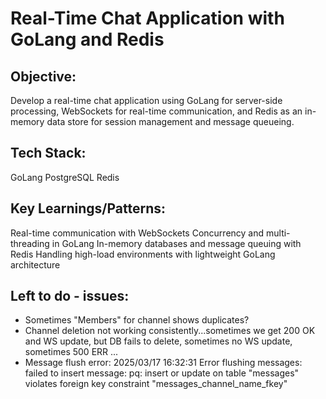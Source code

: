 # Real-Time Chat Application with GoLang and Redis

## Objective:

Develop a real-time chat application using GoLang for server-side processing, WebSockets for real-time communication, and Redis as an in-memory data store for session management and message queueing.

## Tech Stack:

GoLang
PostgreSQL
Redis

## Key Learnings/Patterns:

Real-time communication with WebSockets
Concurrency and multi-threading in GoLang
In-memory databases and message queuing with Redis
Handling high-load environments with lightweight GoLang architecture

## Left to do - issues:

- Sometimes "Members" for channel shows duplicates?
- Channel deletion not working consistently...sometimes we get 200 OK and WS update, but DB fails to delete, sometimes no WS update, sometimes 500 ERR ...
- Message flush error: 2025/03/17 16:32:31 Error flushing messages: failed to insert message: pq: insert or update on table "messages" violates foreign key constraint "messages_channel_name_fkey"
